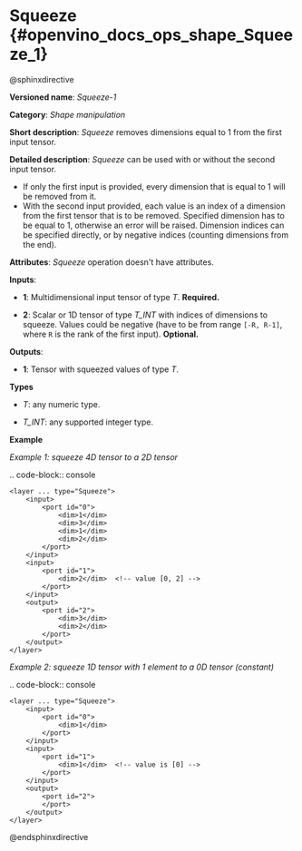 # Squeeze {#openvino_docs_ops_shape_Squeeze_1}

@sphinxdirective

**Versioned name**: *Squeeze-1*

**Category**: *Shape manipulation*

**Short description**: *Squeeze* removes dimensions equal to 1 from the first input tensor.

**Detailed description**: *Squeeze* can be used with or without the second input tensor.

* If only the first input is provided, every dimension that is equal to 1 will be removed from it.
* With the second input provided, each value is an index of a dimension from the first tensor that is to be removed. Specified dimension has to be equal to 1, otherwise an error will be raised. Dimension indices can be specified directly, or by negative indices (counting dimensions from the end).

**Attributes**: *Squeeze* operation doesn't have attributes.

**Inputs**:

*   **1**: Multidimensional input tensor of type *T*. **Required.**

*   **2**: Scalar or 1D tensor of type *T_INT* with indices of dimensions to squeeze. Values could be negative (have to be from range ``[-R, R-1]``, where ``R`` is the rank of the first input). **Optional.**

**Outputs**:

*   **1**: Tensor with squeezed values of type *T*.

**Types**

* *T*: any numeric type.

* *T_INT*: any supported integer type.

**Example**

*Example 1: squeeze 4D tensor to a 2D tensor*

.. code-block:: console 

    <layer ... type="Squeeze">
        <input>
            <port id="0">
                <dim>1</dim>
                <dim>3</dim>
                <dim>1</dim>
                <dim>2</dim>
            </port>
        </input>
        <input>
            <port id="1">
                <dim>2</dim>  <!-- value [0, 2] -->
            </port>
        </input>
        <output>
            <port id="2">
                <dim>3</dim>
                <dim>2</dim>
            </port>
        </output>
    </layer>

*Example 2: squeeze 1D tensor with 1 element to a 0D tensor (constant)*

.. code-block:: console 

    <layer ... type="Squeeze">
        <input>
            <port id="0">
                <dim>1</dim>
            </port>
        </input>
        <input>
            <port id="1">
                <dim>1</dim>  <!-- value is [0] -->
            </port>
        </input>
        <output>
            <port id="2">
            </port>
        </output>
    </layer>

@endsphinxdirective
